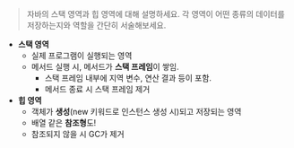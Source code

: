 > 자바의 스택 영역과 힙 영역에 대해 설명하세요. 각 영역이 어떤 종류의 데이터를 저장하는지와 역할을 간단히 서술해보세요.

- **스택 영역**
  - 실제 프로그램이 실행되는 영역
  - 메서드 실행 시, 메서드가 **스택 프레임**이 쌓임.
    - 스택 프레임 내부에 지역 변수, 연산 결과 등이 포함.
    - 메서드 종료 시 스택 프레임 제거
- **힙 영역**
  - 객체가 **생성**(new 키워드로 인스턴스 생성 시)되고 저장되는 영역
  - 배열 같은 **참조형**도!
  - 참조되지 않을 시 GC가 제거